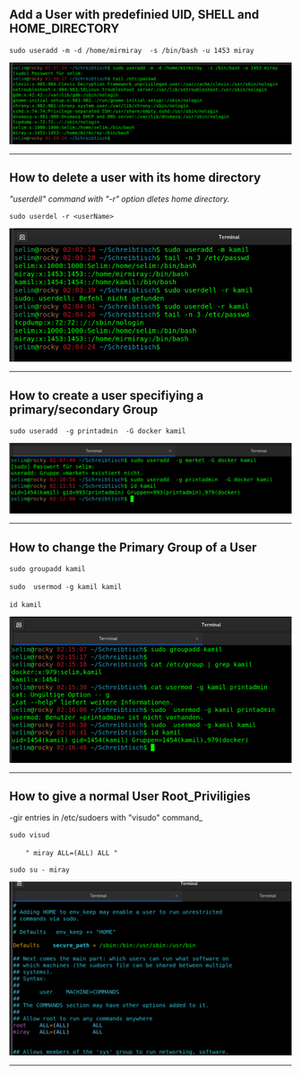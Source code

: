 ## Add a User with predefinied UID, SHELL and HOME_DIRECTORY

````
sudo useradd -m -d /home/mirmiray  -s /bin/bash -u 1453 miray

````

![users1](images/users1.png)

----
## How to delete a user with its home directory

_"userdell" command with "-r" option dletes home directory._

````
sudo userdel -r <userName>
````

![users2](images/users2.png)

----

## How to create a user specifiying a primary/secondary Group


````
sudo useradd  -g printadmin  -G docker kamil 
````

![users3](images/users3.png)

----

## How to change the Primary Group of a User


````
sudo groupadd kamil

sudo  usermod -g kamil kamil

id kamil
````

![users4](images/users4.png)

----

## How to give a normal User Root_Priviligies

-gir entries in /etc/sudoers with "visudo" command_


````
sudo visud

    " miray ALL=(ALL) ALL "
````

````
sudo su - miray
````

![users5](images/users5.png)

----